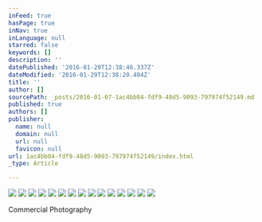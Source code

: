 ```yaml
---
inFeed: true
hasPage: true
inNav: true
inLanguage: null
starred: false
keywords: []
description: ''
datePublished: '2016-01-29T12:38:46.337Z'
dateModified: '2016-01-29T12:38:20.404Z'
title: ''
author: []
sourcePath: _posts/2016-01-07-1ac4bb04-fdf9-48d5-9093-797974f52149.md
published: true
authors: []
publisher:
  name: null
  domain: null
  url: null
  favicon: null
url: 1ac4bb04-fdf9-48d5-9093-797974f52149/index.html
_type: Article

---
```

![](https://the-grid-user-content.s3-us-west-2.amazonaws.com/99b202d4-6e2b-49d2-8d3f-bf7cf9e771e5.jpg)
![](https://the-grid-user-content.s3-us-west-2.amazonaws.com/7b661dcc-9098-480e-9b88-95494305c134.jpg)
![](https://the-grid-user-content.s3-us-west-2.amazonaws.com/f93dc4d4-fc2c-402c-b2e2-8b20749a933a.jpg)
![](https://the-grid-user-content.s3-us-west-2.amazonaws.com/6e4e5c36-0ebd-4373-8a3c-220a121dbdc1.jpg)
![](https://the-grid-user-content.s3-us-west-2.amazonaws.com/9a1b6799-cecb-49f1-867a-c1488a9a2875.jpg)
![](https://the-grid-user-content.s3-us-west-2.amazonaws.com/ca1b6e2c-7aa4-481d-9a4b-b23c6e8325c6.jpg)
![](https://the-grid-user-content.s3-us-west-2.amazonaws.com/24d5306d-5d1d-4413-823c-5d0cc020cdc4.jpg)
![](https://the-grid-user-content.s3-us-west-2.amazonaws.com/a6f923c3-79df-4d2c-9284-4142061d1329.jpg)
![](https://the-grid-user-content.s3-us-west-2.amazonaws.com/557bed49-b192-43b8-93a0-40605aac290e.jpg)
![](https://the-grid-user-content.s3-us-west-2.amazonaws.com/a220149a-6d29-401b-b2db-6593ee41b6c7.jpg)
![](https://the-grid-user-content.s3-us-west-2.amazonaws.com/87bbb2aa-27e3-4145-9cd2-3ef3ff016a01.jpg)
![](https://the-grid-user-content.s3-us-west-2.amazonaws.com/95a68729-29e3-4815-a6e4-b28feb1a6119.jpg)
![](https://the-grid-user-content.s3-us-west-2.amazonaws.com/e409539f-599d-4d7d-9e05-62ed0b87ca84.jpg)
![](https://the-grid-user-content.s3-us-west-2.amazonaws.com/af48cc6a-8d5b-4c13-ad0b-0be03309a7a6.jpg)
![](https://the-grid-user-content.s3-us-west-2.amazonaws.com/d57b63c9-80bb-4ed7-8700-91d0158a484a.jpg)

Commercial Photography